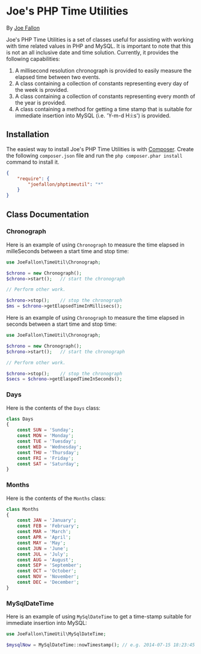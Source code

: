 Joe's PHP Time Utilities
========================

By [Joe Fallon](http://blog.joefallon.net)

Joe's PHP Time Utilities is a set of classes useful for assisting with
working with time related values in PHP and MySQL. It is important to
note that this is not an all inclusive date and time solution. Currently,
it provides the following capabilities:

1. A millisecond resolution chronograph is provided to easily measure the
   elapsed time between two events.
2. A class containing a collection of constants representing every day of
   the week is provided.
3. A class containing a collection of constants representing every month
   of the year is provided.
4. A class containing a method for getting a time stamp that is suitable
   for immediate insertion into MySQL (i.e. 'Y-m-d H:i:s') is provided.

Installation
------------

The easiest way to install Joe's PHP Time Utilities is with
[Composer](https://getcomposer.org/). Create the following `composer.json` file
and run the `php composer.phar install` command to install it.

```json
{
    "require": {
        "joefallon/phptimeutil": "*"
    }
}
```

Class Documentation
-------------------

### Chronograph

Here is an example of using `Chronograph` to measure the time elapsed in
milleSeconds between a start time and stop time:

```php
use JoeFallon\TimeUtil\Chronograph;

$chrono = new Chronograph();
$chrono->start();   // start the chronograph

// Perform other work.

$chrono->stop();    // stop the chronograph
$ms = $chrono->getElapsedTimeInMillisecs();
```

Here is an example of using `Chronograph` to measure the time elapsed in
seconds between a start time and stop time:

```php
use JoeFallon\TimeUtil\Chronograph;

$chrono = new Chronograph();
$chrono->start();   // start the chronograph

// Perform other work.

$chrono->stop();    // stop the chronograph
$secs = $chrono->getElaspedTimeInSeconds();
```

### Days

Here is the contents of the `Days` class:

```php
class Days
{
    const SUN = 'Sunday';
    const MON = 'Monday';
    const TUE = 'Tuesday';
    const WED = 'Wednesday';
    const THU = 'Thursday';
    const FRI = 'Friday';
    const SAT = 'Saturday';
}
```

### Months

Here is the contents of the `Months` class:

```php
class Months
{
    const JAN = 'January';
    const FEB = 'February';
    const MAR = 'March';
    const APR = 'April';
    const MAY = 'May';
    const JUN = 'June';
    const JUL = 'July';
    const AUG = 'August';
    const SEP = 'September';
    const OCT = 'October';
    const NOV = 'November';
    const DEC = 'December';
}
```

### MySqlDateTime

Here is an example of using `MySqlDateTime` to get a time-stamp suitable for
immediate insertion into MySQL:


```php
use JoeFallon\TimeUtil\MySqlDateTime;

$mysqlNow = MySqlDateTime::nowTimestamp(); // e.g. 2014-07-15 18:23:45
```